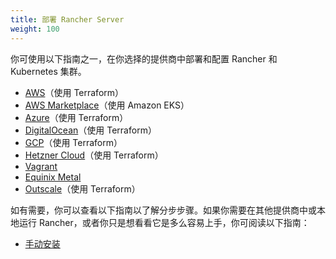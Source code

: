 ```yaml
---
title: 部署 Rancher Server
weight: 100
---
```


你可使用以下指南之一，在你选择的提供商中部署和配置 Rancher 和 Kubernetes 集群。

- [AWS](../getting-started/quick-start-guides/deploy-rancher-manager/aws.md)（使用 Terraform）
- [AWS Marketplace](../getting-started/quick-start-guides/deploy-rancher-manager/aws-marketplace.md)（使用 Amazon EKS）
- [Azure](../getting-started/quick-start-guides/deploy-rancher-manager/azure.md)（使用 Terraform）
- [DigitalOcean](../getting-started/quick-start-guides/deploy-rancher-manager/digitalocean.md)（使用 Terraform）
- [GCP](../getting-started/quick-start-guides/deploy-rancher-manager/gcp.md)（使用 Terraform）
- [Hetzner Cloud](../getting-started/quick-start-guides/deploy-rancher-manager/hetzner-cloud.md)（使用 Terraform）
- [Vagrant](../getting-started/quick-start-guides/deploy-rancher-manager/vagrant.md)
- [Equinix Metal](../getting-started/quick-start-guides/deploy-rancher-manager/equinix-metal.md)
- [Outscale](../getting-started/quick-start-guides/deploy-rancher-manager/outscale-qs.md)（使用 Terraform）


如有需要，你可以查看以下指南以了解分步步骤。如果你需要在其他提供商中或本地运行 Rancher，或者你只是想看看它是多么容易上手，你可阅读以下指南：

- [手动安装](../getting-started/quick-start-guides/deploy-rancher-manager/helm-cli.md)
